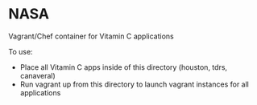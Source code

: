 NASA
====

Vagrant/Chef container for Vitamin C applications

To use:
- Place all Vitamin C apps inside of this directory (houston, tdrs, canaveral)
- Run vagrant up from this directory to launch vagrant instances for all applications
